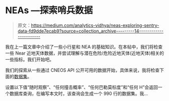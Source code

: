 # NEAs —探索哨兵数据

> 原文：<https://medium.com/analytics-vidhya/neas-exploring-sentry-data-fd9dde7ecab9?source=collection_archive---------14----------------------->

我在上一篇文章中介绍了一些小行星和 NEA 的基础知识。在本帖中，我们将检查一些 Near 近地天体数据，并尝试理解与潜在危险/危险近地天体(近地天体)相关的一些指标。我们开始吧。

我们的探索从一些通过 CNEOS API 公开可用的数据开始，具体来说，我将检查下面的[数据集](https://cneos.jpl.nasa.gov/sentry/)。

设置以下值“随时观察”、“任何撞击概率”、“任何巴勒莫标度”和“任何 H”会返回一个数据库查询，在编写本文时，该查询会生成一个 990 行的数据集。我…